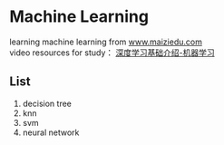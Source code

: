 # Machine Learning  
learning machine learning from www.maiziedu.com  
video resources for study： [深度学习基础介绍-机器学习](http://www.maiziedu.com/course/373/)  
## List
1. decision tree
2. knn
3. svm
4. neural network
